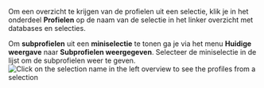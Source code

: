 Om een overzicht te krijgen van de profielen uit een selectie, klik je
in het onderdeel **Profielen** op de naam van de selectie in het linker
overzicht met databases en selecties.

Om **subprofielen** uit een **miniselectie** te tonen ga je via het menu
**Huidige weergave** naar **Subprofielen weergegeven**. Selecteer de
miniselectie in de lijst om de subprofielen weer te geven. \
![Click on the selection name in the left overview to see the profiles
from a selection](../images/viewprofiles.png)
